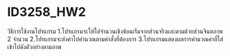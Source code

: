 ID3258_HW2
==========
วิธีการใช้งานโปรแกรม
1.โปรแกรมจะให้ใส่จำนวนเชิงซ้อนเริ่มจากส่วนจริงและตามด้วยส่วนจินตภาพ 2 จำนวน
2.โปรแกรมจะส่งค่าไปคำนวณตามคำสั่งที่ต้องการ
3.โปรแกรมแสดงผลการคำนวณค่าที่ใส่เข้าไปดังตัวอย่างตามภาพ
